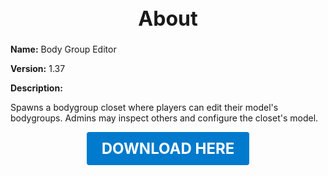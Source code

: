 <h1 style="text-align:center; font-size:2rem; font-weight:bold;">About</h1>

**Name:**
Body Group Editor

**Version:**
1.37

**Description:**

Spawns a bodygroup closet where players can edit their model's bodygroups. Admins may inspect others and configure the closet's model.




<p align="center"><a href="https://github.com/LiliaFramework/Modules/raw/refs/heads/gh-pages/bodygrouper.zip" style="display:inline-block;padding:12px 24px;font-size:1.5rem;font-weight:bold;text-decoration:none;color:#fff;background-color:var(--md-primary-fg-color,#007acc);border-radius:4px;">DOWNLOAD HERE</a></p>